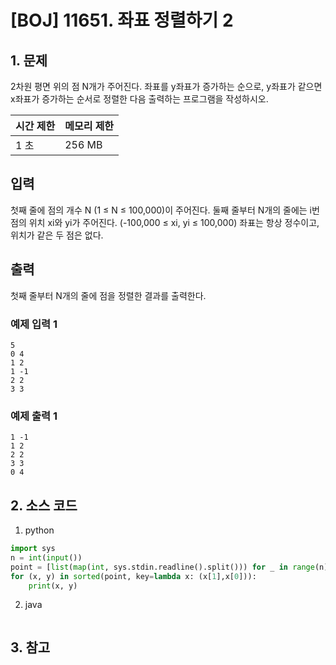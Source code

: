 # [BOJ] 11651. 좌표 정렬하기 2

## 1. 문제

2차원 평면 위의 점 N개가 주어진다. 좌표를 y좌표가 증가하는 순으로, y좌표가 같으면 x좌표가 증가하는 순서로 정렬한 다음 출력하는 프로그램을 작성하시오.



| 시간 제한 | 메모리 제한 |
|:------|:-------| 
| 1 초   | 256 MB |


## 입력

첫째 줄에 점의 개수 N (1 ≤ N ≤ 100,000)이 주어진다. 둘째 줄부터 N개의 줄에는 i번점의 위치 xi와 yi가 주어진다. (-100,000 ≤ xi, yi ≤ 100,000) 좌표는 항상 정수이고, 위치가 같은 두 점은 없다.



## 출력

첫째 줄부터 N개의 줄에 점을 정렬한 결과를 출력한다.

### 예제 입력 1

```
5
0 4
1 2
1 -1
2 2
3 3
```

### 예제 출력 1

```
1 -1
1 2
2 2
3 3
0 4
```



## 2. 소스 코드

1. python

```python
import sys
n = int(input())
point = [list(map(int, sys.stdin.readline().split())) for _ in range(n)]
for (x, y) in sorted(point, key=lambda x: (x[1],x[0])):
    print(x, y)
```

2. java

```java

```


## 3. 참고

```

```



